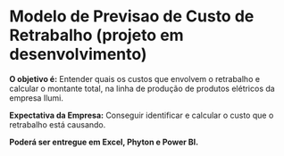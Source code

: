 # Modelo de Previsao de Custo de Retrabalho (projeto em desenvolvimento)

**O objetivo é:** Entender quais os custos que envolvem o retrabalho e calcular o montante total, na linha de produção de produtos elétricos da empresa Ilumi.

**Expectativa da Empresa:** Conseguir identificar e calcular o custo que o retrabalho está causando. 

**Poderá ser entregue em Excel, Phyton e Power BI.**
